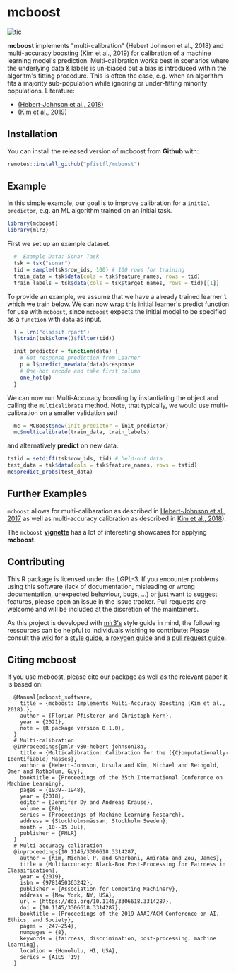# mcboost

<!-- badges: start -->
[![tic](https://github.com/pfistfl/mcboost/workflows/tic/badge.svg?branch=main)](https://github.com/pfistfl/mcboost/actions)
<!-- badges: end -->

**mcboost** implements "multi-calibration" (Hebert Johnson et al., 2018) and multi-accuracy boosting (Kim et al., 2019) for calibration of a machine learning model's prediction.  Multi-calibration works best in scenarios where the underlying data & labels is un-biased but a bias is introduced within the algoritm's fitting procedure. This is often the case, e.g. when an algorithm fits a majority sub-population while ignoring or under-fitting minority populations.
Literature:
  - [(Hebert-Johnson et al., 2018)](http://proceedings.mlr.press/v80/hebert-johnson18a.html)
  - [(Kim et al., 2019)](https://arxiv.org/pdf/1805.12317.pdf)

## Installation

You can install the released version of mcboost from **Github** with:

``` r
remotes::install_github("pfistfl/mcboost")
```

## Example

In this simple example, our goal is to improve calibration
for a `initial predictor`, e.g. an ML algorithm trained on
an initial task.

``` r
library(mcboost)
library(mlr3)
```

First we set up an example dataset:

```r
  #  Example Data: Sonar Task
  tsk = tsk("sonar")
  tid = sample(tsk$row_ids, 100) # 100 rows for training
  train_data = tsk$data(cols = tsk$feature_names, rows = tid)
  train_labels = tsk$data(cols = tsk$target_names, rows = tid)[[1]]
```

To provide an example, we assume that we have a already trained learner `l` which we train below.
We can now wrap this initial learner's predict function for use with `mcboost`, since `mcboost` expects the initial model to be specified as a `function` with `data` as input.

```r
  l = lrn("classif.rpart")
  l$train(tsk$clone()$filter(tid))

  init_predictor = function(data) {
    # Get response prediction from Learner
    p = l$predict_newdata(data)$response
    # One-hot encode and take first column
    one_hot(p)
  }
```


We can now run Multi-Accuracy boosting by instantiating the object and calling the `multicalibrate` method.
Note, that typically, we would use multi-calibration on a smaller validation set!

```r
  mc = MCBoost$new(init_predictor = init_predictor)
  mc$multicalibrate(train_data, train_labels)
```

and alternatively **predict** on new data.

```r
tstid = setdiff(tsk$row_ids, tid) # held-out data
test_data = tsk$data(cols = tsk$feature_names, rows = tstid)
mc$predict_probs(test_data)
```


## Further Examples

`mcboost` allows for multi-calibaration as described in [Hebert-Johnson et al., 2017](http://proceedings.mlr.press/v80/hebert-johnson18a) as well as multi-accuracy calibration as described in [Kim et al., 2018](https://arxiv.org/pdf/1805.12317.pdf)).

The `mcboost` [**vignette**](https://pfistfl.github.io/mcboost/articles/mcboost_basics_extensions.html) has a lot of interesting showcases for applying **mcboost**.


## Contributing

This R package is licensed under the LGPL-3.
If you encounter problems using this software (lack of documentation, misleading or wrong documentation, unexpected behaviour, bugs, …) or just want to suggest features, please open an issue in the issue tracker.
Pull requests are welcome and will be included at the discretion of the maintainers.

As this project is developed with [mlr3's](https://github.com/mlr-org/mlr3/) style guide in mind, the following ressources can be helpful
to individuals wishing to contribute: Please consult the [wiki](https://github.com/mlr-org/mlr3/wiki/) for a [style guide](https://github.com/mlr-org/mlr3/wiki/Style-Guide), a [roxygen guide](https://github.com/mlr-org/mlr3/wiki/Roxygen-Guide) and a [pull request guide](https://github.com/mlr-org/mlr3/wiki/PR-Guidelines).

## Citing mcboost

If you use mcboost, please cite our package as well as the relevant paper it is based on:

```
  @Manual{mcboost_software,
    title = {mcboost: Implements Multi-Accuracy Boosting (Kim et al., 2018).},
    author = {Florian Pfisterer and Christoph Kern},
    year = {2021},
    note = {R package version 0.1.0},
  }
  # Multi-calibration
  @InProceedings{pmlr-v80-hebert-johnson18a,
    title = {Multicalibration: Calibration for the ({C}omputationally-Identifiable) Masses},
    author = {Hebert-Johnson, Ursula and Kim, Michael and Reingold, Omer and Rothblum, Guy},
    booktitle = {Proceedings of the 35th International Conference on Machine Learning},
    pages = {1939--1948},
    year = {2018},
    editor = {Jennifer Dy and Andreas Krause},
    volume = {80},
    series = {Proceedings of Machine Learning Research},
    address = {Stockholmsmässan, Stockholm Sweden},
    month = {10--15 Jul},
    publisher = {PMLR}
  }
  # Multi-accuracy calibration
  @inproceedings{10.1145/3306618.3314287,
    author = {Kim, Michael P. and Ghorbani, Amirata and Zou, James},
    title = {Multiaccuracy: Black-Box Post-Processing for Fairness in Classification},
    year = {2019},
    isbn = {9781450363242},
    publisher = {Association for Computing Machinery},
    address = {New York, NY, USA},
    url = {https://doi.org/10.1145/3306618.3314287},
    doi = {10.1145/3306618.3314287},
    booktitle = {Proceedings of the 2019 AAAI/ACM Conference on AI, Ethics, and Society},
    pages = {247–254},
    numpages = {8},
    keywords = {fairness, discrimination, post-processing, machine learning},
    location = {Honolulu, HI, USA},
    series = {AIES '19}
  }

```